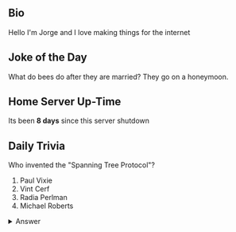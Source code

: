 ## Bio

Hello I'm Jorge and I love making things for the internet

## Joke of the Day

What do bees do after they are married? They go on a honeymoon.

## Home Server Up-Time

Its been **8 days** since this server shutdown


## Daily Trivia

Who invented the &quot;Spanning Tree Protocol&quot;?
 1. Paul Vixie
 2. Vint Cerf
 3. Radia Perlman
 4. Michael Roberts

<details>
  <summary>Answer</summary>
  Radia Perlman
</details>
